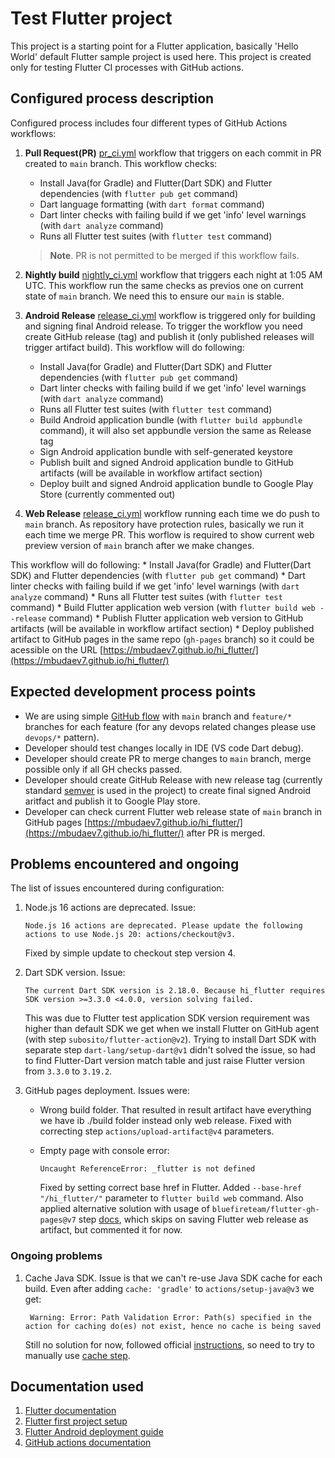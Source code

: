 # Test Flutter project

This project is a starting point for a Flutter application, basically 'Hello World' default Flutter sample project is used here. This project is created only for testing Flutter CI processes with GitHub actions. 

## Configured process description

Configured process includes four different types of GitHub Actions workflows:

1. **Pull Request(PR)** [pr_ci.yml](https://github.com/mbudaev7/hi_flutter/blob/main/.github/workflows/pr_ci.yml) workflow that triggers on each commit in PR created to `main` branch. 
  This workflow checks:
    * Install Java(for Gradle) and Flutter(Dart SDK) and Flutter dependencies (with `flutter pub get` command)
    * Dart language formatting (with `dart format` command)
    * Dart linter checks with failing build if we get 'info' level warnings (with `dart analyze` command)
    * Runs all Flutter test suites (with `flutter test` command)


    > **Note**. PR is not permitted to be merged if this workflow fails.

2. **Nightly build** [nightly_ci.yml](https://github.com/mbudaev7/hi_flutter/blob/main/.github/workflows/nightly_ci.yml) workflow that triggers each night at 1:05 AM UTC. This workflow run the same checks as previos one on current state of `main` branch. We need this to ensure our `main` is stable.

3. **Android Release** [release_ci.yml](https://github.com/mbudaev7/hi_flutter/blob/main/.github/workflows/release_ci.yml) workflow is triggered only for building and signing final Android release. To trigger the workflow you need create GitHub release (tag) and publish it (only published releases will trigger artifact build). 
  This workflow will do following:
    * Install Java(for Gradle) and Flutter(Dart SDK) and Flutter dependencies (with `flutter pub get` command)
    * Dart linter checks with failing build if we get 'info' level warnings (with `dart analyze` command)
    * Runs all Flutter test suites (with `flutter test` command)
    * Build Android application bundle (with `flutter build appbundle` command), it will also set appbundle version the same as Release tag
    * Sign Android application bundle with self-generated keystore
    * Publish built and signed Android application bundle to GitHub artifacts (will be available in workflow artifact section)
    * Deploy built and signed Android application bundle to Google Play Store (currently commented out)

4. **Web Release** [release_ci.yml](https://github.com/mbudaev7/hi_flutter/blob/main/.github/workflows/release_ci.yml) workflow running each time we do push to `main` branch. As repository have protection rules, basically we run it each time we merge PR. This worflow is required to show current web preview version of `main` branch after we make changes.   

  This workflow will do following:
    * Install Java(for Gradle) and Flutter(Dart SDK) and Flutter dependencies (with `flutter pub get` command)
    * Dart linter checks with failing build if we get 'info' level warnings (with `dart analyze` command)
    * Runs all Flutter test suites (with `flutter test` command)
    * Build Flutter application web version (with `flutter build web --release` command)
    * Publish Flutter application web version to GitHub artifacts (will be available in workflow artifact section)
    * Deploy published artifact to GitHub pages in the same repo (`gh-pages` branch) so it could be acessible on the URL [https://mbudaev7.github.io/hi_flutter/](https://mbudaev7.github.io/hi_flutter/)


## Expected development process points

* We are using simple [GitHub flow](https://docs.github.com/en/get-started/using-github/github-flow) with `main` branch and `feature/*` branches for each feature (for any devops related changes please use `devops/*` pattern).
* Developer should test changes locally in IDE (VS code Dart debug).
* Developer should create PR to merge changes to `main` branch, merge possible only if all GH checks passed.
* Developer should create GitHub Release with new release tag (currently standard [semver](https://semver.org/) is used in the project) to create final signed Android aritfact and publish it to Google Play store. 
* Developer can check current Flutter web release state of `main` branch in GitHub pages [https://mbudaev7.github.io/hi_flutter/](https://mbudaev7.github.io/hi_flutter/) after PR is merged.

## Problems encountered and ongoing

The list of issues encountered during configuration:

1. Node.js 16 actions are deprecated.
   Issue:

   ```Node.js 16 actions are deprecated. Please update the following actions to use Node.js 20: actions/checkout@v3.```

   Fixed by simple update to checkout step version 4. 

2. Dart SDK version. 
   Issue:
   
   ```The current Dart SDK version is 2.18.0. Because hi_flutter requires SDK version >=3.3.0 <4.0.0, version solving failed.```

   This was due to Flutter test application SDK version requirement was higher than default SDK we get when we install Flutter on GitHub agent (with step `subosito/flutter-action@v2`). Trying to install Dart SDK with separate step `dart-lang/setup-dart@v1` didn't solved the issue, so had to find Flutter-Dart version match table and just raise Flutter version from `3.3.0` to `3.19.2`.

3. GitHub pages deployment. 
   Issues were:
     * Wrong build folder. That resulted in result artifact have everything we have ib ./build folder instead only web release. Fixed with correcting step `actions/upload-artifact@v4` parameters. 

     * Empty page with console error:

       ```Uncaught ReferenceError: _flutter is not defined```

       Fixed by setting correct base href in Flutter. Added `--base-href "/hi_flutter/"` parameter to `flutter build web` command.
       Also applied alternative solution with usage of `bluefireteam/flutter-gh-pages@v7` step [docs](https://github.com/marketplace/actions/deploy-flutter-web-app-to-github-pages-removing-large-assets-notices-file), which skips on saving Flutter web release as artifact, but commented it for now. 
     

### Ongoing problems

1. Cache Java SDK. Issue is that we can't re-use Java SDK cache for each build.
   Even after adding `cache: 'gradle'` to `actions/setup-java@v3` we get:

   ``` Warning: Error: Path Validation Error: Path(s) specified in the action for caching do(es) not exist, hence no cache is being saved```

   Still no solution for now, followed official [instructions](https://github.com/actions/setup-java), so need to try to manually use [cache step](https://github.com/actions/cache).

## Documentation used

1. [Flutter documentation](https://docs.flutter.dev/)
2. [Flutter first project setup](https://codelabs.developers.google.com/codelabs/flutter-codelab-first#0)
3. [Flutter Android deployment guide](https://docs.flutter.dev/deployment/android)
4. [GitHub actions documentation](https://docs.github.com/en/actions/quickstart)
